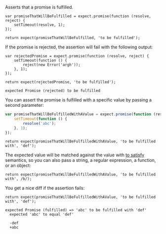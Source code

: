 Asserts that a promise is fulfilled.

```javascript#async:true
var promiseThatWillBeFulfilled = expect.promise(function (resolve, reject) {
    setTimeout(resolve, 1);
});

return expect(promiseThatWillBeFulfilled, 'to be fulfilled');
```

If the promise is rejected, the assertion will fail with the following output:

```javascript#async:true
var rejectedPromise = expect.promise(function (resolve, reject) {
    setTimeout(function () {
        reject(new Error('argh'));
    }, 1);
});

return expect(rejectedPromise, 'to be fulfilled');
```

```output
expected Promise (rejected) to be fulfilled
```

You can assert the promise is fulfilled with a specific value by
passing a second parameter:

```javascript
var promiseThatWillBeFulfilledWithAValue = expect.promise(function (resolve, reject) {
    setTimeout(function () {
        resolve('abc');
    }, 1);
});
```

```javascript#async:true
return expect(promiseThatWillBeFulfilledWithAValue, 'to be fulfilled with', 'def');
```

The expected value will be matched against the value with
[to satisfy](/assertions/any/to-satisfy/) semantics, so you can also pass a string,
a regular expression, a function, or an object:


```javascript#async:true
return expect(promiseThatWillBeFulfilledWithAValue, 'to be fulfilled with', /b/);
```

You get a nice diff if the assertion fails:

```javascript#async:true
return expect(promiseThatWillBeFulfilledWithAValue, 'to be fulfilled with', 'def');
```

```output
expected Promise (fulfilled) => 'abc' to be fulfilled with 'def'
  expected 'abc' to equal 'def'

  -def
  +abc
```

